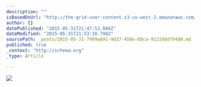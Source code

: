 ```yaml
---
description: ""
isBasedOnUrl: "http://the-grid-user-content.s3-us-west-2.amazonaws.com/101ca2c9-0f11-4e44-81af-229b35422cef.png"
author: []
datePublished: "2015-05-31T21:47:53.884Z"
dateModified: "2015-05-31T21:53:38.798Z"
sourcePath: _posts/2015-05-31-7999a891-9d37-458e-80ca-922198d79480.md
published: true
_context: "http://schema.org"
_type: Article

---
```

![](http://the-grid-user-content.s3-us-west-2.amazonaws.com/101ca2c9-0f11-4e44-81af-229b35422cef.png)
